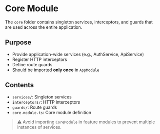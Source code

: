 # Core Module

The `core` folder contains singleton services, interceptors, and guards that are used across the entire application.

## Purpose
- Provide application-wide services (e.g., AuthService, ApiService)
- Register HTTP interceptors
- Define route guards
- Should be imported **only once** in `AppModule`

## Contents
- `services/`: Singleton services
- `interceptors/`: HTTP interceptors
- `guards/`: Route guards
- `core.module.ts`: Core module definition

> ⚠️ Avoid importing `CoreModule` in feature modules to prevent multiple instances of services.
